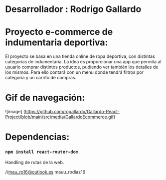 # Desarrollador : Rodrigo Gallardo

# Proyecto e-commerce de indumentaria deportiva:
El proyecto se basa en una tienda online de ropa deportiva, con distintas categorias de indumentaria.
La idea es proporcionar una app que permita al usuario comprar distintos productos, pudiendo ver también los detalles de los mismos.
Para ello contará con un menu donde tendrá filtros por categoría y un carrito de compras.

# Gif de navegación:
 ![image] (https://github.com/rogallardo/Gallardo-React-Project/blob/main/src/media/GallardoEcommerce.gif)

# Dependencias:

### `npm install react-router-dom`
Handling de rutas de la web.













//mau_ro16@outlook.es
mauu_rodiaz16